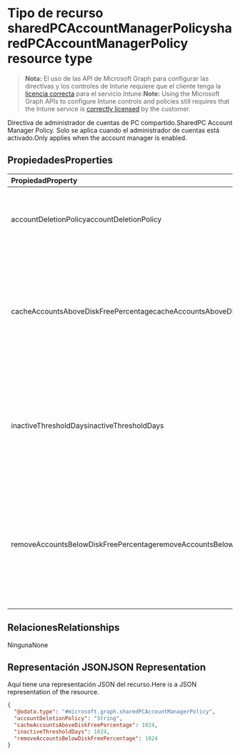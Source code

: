 # <a name="sharedpcaccountmanagerpolicy-resource-type"></a><span data-ttu-id="f0135-101">Tipo de recurso sharedPCAccountManagerPolicy</span><span class="sxs-lookup"><span data-stu-id="f0135-101">sharedPCAccountManagerPolicy resource type</span></span>

> <span data-ttu-id="f0135-102">**Nota:** El uso de las API de Microsoft Graph para configurar las directivas y los controles de Intune requiere que el cliente tenga la [licencia correcta](https://go.microsoft.com/fwlink/?linkid=839381) para el servicio Intune.</span><span class="sxs-lookup"><span data-stu-id="f0135-102">**Note:** Using the Microsoft Graph APIs to configure Intune controls and policies still requires that the Intune service is [correctly licensed](https://go.microsoft.com/fwlink/?linkid=839381) by the customer.</span></span>

<span data-ttu-id="f0135-103">Directiva de administrador de cuentas de PC compartido.</span><span class="sxs-lookup"><span data-stu-id="f0135-103">SharedPC Account Manager Policy.</span></span> <span data-ttu-id="f0135-104">Solo se aplica cuando el administrador de cuentas está activado.</span><span class="sxs-lookup"><span data-stu-id="f0135-104">Only applies when the account manager is enabled.</span></span>
## <a name="properties"></a><span data-ttu-id="f0135-105">Propiedades</span><span class="sxs-lookup"><span data-stu-id="f0135-105">Properties</span></span>
|<span data-ttu-id="f0135-106">Propiedad</span><span class="sxs-lookup"><span data-stu-id="f0135-106">Property</span></span>|<span data-ttu-id="f0135-107">Tipo</span><span class="sxs-lookup"><span data-stu-id="f0135-107">Type</span></span>|<span data-ttu-id="f0135-108">Descripción</span><span class="sxs-lookup"><span data-stu-id="f0135-108">Description</span></span>|
|:---|:---|:---|
|<span data-ttu-id="f0135-109">accountDeletionPolicy</span><span class="sxs-lookup"><span data-stu-id="f0135-109">accountDeletionPolicy</span></span>|<span data-ttu-id="f0135-110">Cadena</span><span class="sxs-lookup"><span data-stu-id="f0135-110">String</span></span>|<span data-ttu-id="f0135-111">Configura cuándo se eliminan las cuentas.</span><span class="sxs-lookup"><span data-stu-id="f0135-111">Configures when accounts are deleted.</span></span> <span data-ttu-id="f0135-112">Los valores posibles son: `immediate`, `diskSpaceThreshold` y `diskSpaceThresholdOrInactiveThreshold`.</span><span class="sxs-lookup"><span data-stu-id="f0135-112">Possible values are: `immediate`, `diskSpaceThreshold`, `diskSpaceThresholdOrInactiveThreshold`.</span></span>|
|<span data-ttu-id="f0135-113">cacheAccountsAboveDiskFreePercentage</span><span class="sxs-lookup"><span data-stu-id="f0135-113">cacheAccountsAboveDiskFreePercentage</span></span>|<span data-ttu-id="f0135-114">Int32</span><span class="sxs-lookup"><span data-stu-id="f0135-114">Int32</span></span>|<span data-ttu-id="f0135-115">Establece el porcentaje de espacio en disco disponible que debería tener un equipo antes de detener la eliminación de cuentas de equipo compartido en caché.</span><span class="sxs-lookup"><span data-stu-id="f0135-115">Sets the percentage of available disk space a PC should have before it stops deleting cached shared PC accounts.</span></span> <span data-ttu-id="f0135-116">Solo se aplica cuando AccountDeletionPolicy es DiskSpaceThreshold o DiskSpaceThresholdOrInactiveThreshold.</span><span class="sxs-lookup"><span data-stu-id="f0135-116">Only applies when AccountDeletionPolicy is DiskSpaceThreshold or DiskSpaceThresholdOrInactiveThreshold.</span></span> <span data-ttu-id="f0135-117">Valores válidos de 0 a 100</span><span class="sxs-lookup"><span data-stu-id="f0135-117">Valid values 0 to 100</span></span>|
|<span data-ttu-id="f0135-118">inactiveThresholdDays</span><span class="sxs-lookup"><span data-stu-id="f0135-118">inactiveThresholdDays</span></span>|<span data-ttu-id="f0135-119">Int32</span><span class="sxs-lookup"><span data-stu-id="f0135-119">Int32</span></span>|<span data-ttu-id="f0135-120">Especifica si se empezarán a eliminar las cuentas cuando no se haya iniciado sesión durante el período especificado, expresado como número de días.</span><span class="sxs-lookup"><span data-stu-id="f0135-120">Specifies when the accounts will start being deleted when they have not been logged on during the specified period, given as number of days.</span></span> <span data-ttu-id="f0135-121">Solo se aplica cuando AccountDeletionPolicy es DiskSpaceThreshold o DiskSpaceThresholdOrInactiveThreshold.</span><span class="sxs-lookup"><span data-stu-id="f0135-121">Only applies when AccountDeletionPolicy is DiskSpaceThreshold or DiskSpaceThresholdOrInactiveThreshold.</span></span>|
|<span data-ttu-id="f0135-122">removeAccountsBelowDiskFreePercentage</span><span class="sxs-lookup"><span data-stu-id="f0135-122">removeAccountsBelowDiskFreePercentage</span></span>|<span data-ttu-id="f0135-123">Int32</span><span class="sxs-lookup"><span data-stu-id="f0135-123">Int32</span></span>|<span data-ttu-id="f0135-124">Establece el porcentaje de espacio en disco restante en un equipo antes de que se eliminen las cuentas en caché para liberar espacio en disco.</span><span class="sxs-lookup"><span data-stu-id="f0135-124">Sets the percentage of disk space remaining on a PC before cached accounts will be deleted to free disk space.</span></span> <span data-ttu-id="f0135-125">Las cuentas que hayan estado inactivas más tiempo se eliminarán en primer lugar.</span><span class="sxs-lookup"><span data-stu-id="f0135-125">Accounts that have been inactive the longest will be deleted first.</span></span> <span data-ttu-id="f0135-126">Solo se aplica cuando AccountDeletionPolicy es DiskSpaceThresholdOrInactiveThreshold.</span><span class="sxs-lookup"><span data-stu-id="f0135-126">Only applies when AccountDeletionPolicy is DiskSpaceThresholdOrInactiveThreshold.</span></span> <span data-ttu-id="f0135-127">Valores válidos de 0 a 100</span><span class="sxs-lookup"><span data-stu-id="f0135-127">Valid values 0 to 100</span></span>|

## <a name="relationships"></a><span data-ttu-id="f0135-128">Relaciones</span><span class="sxs-lookup"><span data-stu-id="f0135-128">Relationships</span></span>
<span data-ttu-id="f0135-129">Ninguna</span><span class="sxs-lookup"><span data-stu-id="f0135-129">None</span></span>
## <a name="json-representation"></a><span data-ttu-id="f0135-130">Representación JSON</span><span class="sxs-lookup"><span data-stu-id="f0135-130">JSON Representation</span></span>
<span data-ttu-id="f0135-131">Aquí tiene una representación JSON del recurso.</span><span class="sxs-lookup"><span data-stu-id="f0135-131">Here is a JSON representation of the resource.</span></span>
<!-- {
  "blockType": "resource",
  "keyProperty": "id",
  "@odata.type": "microsoft.graph.sharedPCAccountManagerPolicy"
}
-->
``` json
{
  "@odata.type": "#microsoft.graph.sharedPCAccountManagerPolicy",
  "accountDeletionPolicy": "String",
  "cacheAccountsAboveDiskFreePercentage": 1024,
  "inactiveThresholdDays": 1024,
  "removeAccountsBelowDiskFreePercentage": 1024
}
```



